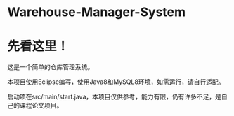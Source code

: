 # Warehouse-Manager-System
# 先看这里！

这是一个简单的仓库管理系统。

本项目使用Eclipse编写，使用Java8和MySQL8环境，如需运行，请自行适配。

启动项在src/main/start.java，本项目仅供参考，能力有限，仍有许多不足，是自己的课程论文项目。
